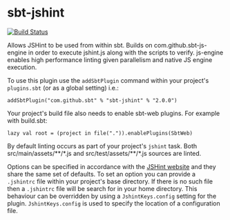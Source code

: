 sbt-jshint
==========

[![Build Status](https://github.com/sbt/sbt-jshint/actions/workflows/build-test.yml/badge.svg)](https://github.com/sbt/sbt-jshint/actions/workflows/build-test.yml)

Allows JSHint to be used from within sbt. Builds on com.github.sbt-js-engine in order to execute jshint.js
along with the scripts to verify. js-engine enables high performance linting given parallelism and native JS engine execution.

To use this plugin use the `addSbtPlugin` command within your project's `plugins.sbt` (or as a global setting) i.e.:

    addSbtPlugin("com.github.sbt" % "sbt-jshint" % "2.0.0")

Your project's build file also needs to enable sbt-web plugins. For example with build.sbt:

    lazy val root = (project in file(".")).enablePlugins(SbtWeb)

By default linting occurs as part of your project's `jshint` task. Both src/main/assets/\*\*/\*.js and
src/test/assets/\*\*/\*.js sources are linted.

Options can be specified in accordance with the
[JSHint website](http://www.jshint.com/docs) and they share the same set of defaults. To set an option you can
provide a `.jshintrc` file within your project's base directory. If there is no such file then a `.jshintrc` file will
be search for in your home directory. This behaviour can be overridden by using a `JshintKeys.config` setting for the plugin.
`JshintKeys.config` is used to specify the location of a configuration file.
